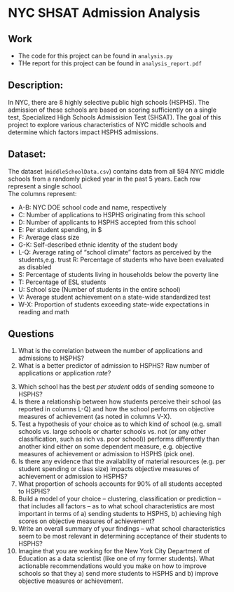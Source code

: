 # NYC SHSAT Admission Analysis

## Work
- The code for this project can be found in `analysis.py`
- THe report for this project can be found in `analysis_report.pdf`

## Description:
In NYC, there are 8 highly selective public high schools (HSPHS). The admission of these schools are based on scoring sufficiently on a single test, Specialized High Schools Admissision Test (SHSAT). 
The goal of this project to explore various characteristics of NYC middle schools and determine which factors impact HSPHS admissions. 

## Dataset:
The dataset (`middleSchoolData.csv`) contains data from all 594 NYC middle schools from a randomly picked year in the past 5 years. Each row represent a single school.  
The columns represent:  
- A-B: NYC DOE school code and name, respectively  
- C: Number of applications to HSPHS originating from this school
- D: Number of applicants to HSPHS accepted from this school
- E: Per student spending, in $
- F: Average class size
- G-K: Self-described ethnic identity of the student body
- L-Q: Average rating of “school climate” factors as perceived by the students,e.g. trust R: Percentage of students who have been evaluated as disabled
- S: Percentage of students living in households below the poverty line
- T: Percentage of ESL students
- U: School size (Number of students in the entire school)
- V: Average student achievement on a state-wide standardized test
- W-X: Proportion of students exceeding state-wide expectations in reading and math


## Questions
1.  What is the correlation between the number of applications and admissions to HSPHS?
2.  What is a better predictor of admission to HSPHS? Raw number of applications or
application *rate*?
3) Which school has the best *per student* odds of sending someone to HSPHS?
4) Is there a relationship between how students perceive their school (as reported in columns
L-Q) and how the school performs on objective measures of achievement (as noted in
columns V-X).
5) Test a hypothesis of your choice as to which kind of school (e.g. small schools vs. large
schools or charter schools vs. not (or any other classification, such as rich vs. poor school)) performs differently than another kind either on some dependent measure, e.g. objective measures of achievement or admission to HSPHS (pick one).
6) Is there any evidence that the availability of material resources (e.g. per student spending or class size) impacts objective measures of achievement or admission to HSPHS?
7) What proportion of schools accounts for 90% of all students accepted to HSPHS?
8) Build a model of your choice – clustering, classification or prediction – that includes all
factors – as to what school characteristics are most important in terms of a) sending
students to HSPHS, b) achieving high scores on objective measures of achievement?
9) Write an overall summary of your findings – what school characteristics seem to be most
relevant in determining acceptance of their students to HSPHS?
10) Imagine that you are working for the New York City Department of Education as a data
scientist (like one of my former students). What actionable recommendations would you make on how to improve schools so that they a) send more students to HSPHS and b) improve objective measures or achievement.

